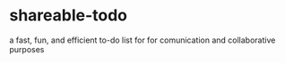 # shareable-todo
a fast, fun, and efficient to-do list for for comunication and collaborative purposes
